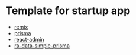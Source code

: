  # Template for startup app

* [remix](https://github.com/remix-run/remix)
* [prisma](https://github.com/prisma/prisma)
* [react-admin](https://github.com/marmelab/react-admin)
* [ra-data-simple-prisma](https://github.com/codeledge/ra-tools/tree/main/packages/ra-data-simple-prisma)